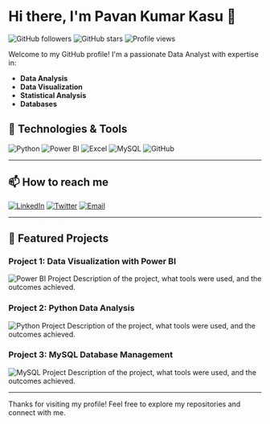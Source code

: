 # Hi there, I'm Pavan Kumar Kasu 👋

![GitHub followers](https://img.shields.io/github/followers/yourusername?label=Follow&style=social)
![GitHub stars](https://img.shields.io/github/stars/yourusername?affiliations=OWNER%2CCOLLABORATOR&style=social)
![Profile views](https://komarev.com/ghpvc/?username=yourusername&color=blue)

Welcome to my GitHub profile! I'm a passionate Data Analyst with expertise in:

- **Data Analysis**
- **Data Visualization**
- **Statistical Analysis**
- **Databases**



## 🔧 Technologies & Tools

![Python](https://img.shields.io/badge/-Python-3776AB?style=for-the-badge&logo=python&logoColor=white)
![Power BI](https://img.shields.io/badge/-PowerBI-F2C811?style=for-the-badge&logo=power-bi&logoColor=black)
![Excel](https://img.shields.io/badge/-Excel-217346?style=for-the-badge&logo=microsoft-excel&logoColor=white)
![MySQL](https://img.shields.io/badge/-MySQL-4479A1?style=for-the-badge&logo=mysql&logoColor=white)
![GitHub](https://img.shields.io/badge/-GitHub-181717?style=for-the-badge&logo=github&logoColor=white)

---



## 📫 How to reach me

[![LinkedIn](https://img.shields.io/badge/LinkedIn-0077B5?style=for-the-badge&logo=linkedin&logoColor=white)](https://www.linkedin.com/in/[yourprofile](https://www.linkedin.com/in/pavan-kumar-kasu-463a242a6)/)
[![Twitter](https://img.shields.io/badge/Twitter-1DA1F2?style=for-the-badge&logo=twitter&logoColor=white)](https://twitter.com/yourhandle)
[![Email](https://img.shields.io/badge/Email-D14836?style=for-the-badge&logo=gmail&logoColor=white)](mailto:youremail@example.com)

---

## 📂 Featured Projects

### Project 1: Data Visualization with Power BI
![Power BI Project](https://via.placeholder.com/800x400.png?text=Power+BI+Project)
Description of the project, what tools were used, and the outcomes achieved.

### Project 2: Python Data Analysis
![Python Project](https://via.placeholder.com/800x400.png?text=Python+Data+Analysis)
Description of the project, what tools were used, and the outcomes achieved.

### Project 3: MySQL Database Management
![MySQL Project](https://via.placeholder.com/800x400.png?text=MySQL+Database+Management)
Description of the project, what tools were used, and the outcomes achieved.

---

Thanks for visiting my profile! Feel free to explore my repositories and connect with me.

